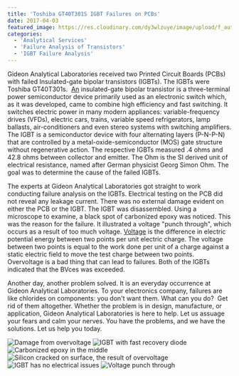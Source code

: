 ```yaml
---
title: 'Toshiba GT40T301S IGBT Failures on PCBs'
date: 2017-04-03
featured_image: https://res.cloudinary.com/dy3wlzuye/image/upload/f_auto,c_scale,w_250/v1/GideonLabs/Damage-from-overvoltage.jpg
categories:
  - 'Analytical Services'
  - 'Failure Analysis of Transistors'
  - 'IGBT Failure Analysis'
---
```


Gideon Analytical Laboratories received two Printed Circuit Boards (PCBs) with failed Insulated-gate bipolar transistors (IGBTs). The IGBTs were Toshiba GT40T301s.  [An](https://en.wikipedia.org/wiki/Insulated-gate_bipolar_transistor) insulated-gate bipolar transistor is a three-terminal power semiconductor device primarily used as an electronic switch which, as it was developed, came to combine high efficiency and fast switching. It switches electric power in many modern appliances: variable-frequency drives (VFDs), electric cars, trains, variable speed refrigerators, lamp ballasts, air-conditioners and even stereo systems with switching amplifiers. The IGBT is a semiconductor device with four alternating layers (P-N-P-N) that are controlled by a metal-oxide-semiconductor (MOS) gate structure without regenerative action. The respective IGBTs measured .4 ohms and 42.8 ohms between collector and emitter. The Ohm is the SI derived unit of electrical resistance, named after German physicist Georg Simon Ohm. The goal was to determine the cause of the failed IGBTs.

The experts at Gideon Analytical Laboratories got straight to work conducting failure analysis on the IGBTs. Electrical testing on the PCB did not reveal any leakage current. There was no external damage evident on either the PCB or the IGBT. The IGBT was disassembled. Using a microscope to examine, a black spot of carbonized epoxy was noticed. This was the reason for the failure. It illustrated a voltage "punch through", which occurs as a result of too much voltage. [Voltage](https://en.wikipedia.org/wiki/Voltage) is the difference in electric potential energy between two points per unit electric charge. The voltage between two points is equal to the work done per unit of a charge against a static electric field to move the test charge between two points. Overvoltage is a bad thing that can lead to failures. Both of the IGBTs indicated that the BVces was exceeded.

Another day, another problem solved. It is an everyday occurrence at Gideon Analytical Laboratories. To your electronics company, failures are like chlorides on components: you don't want them. What can you do?  Get rid of them altogether. Whether the problem is in design, manufacture, or application, Gideon Analytical Laboratories is here to help. Let us assuage your fears and calm your nerves. You have the problems, and we have the solutions. Let us help you today.

![Damage from overvoltage](https://res.cloudinary.com/dy3wlzuye/image/upload/f_auto,c_scale,w_300/GideonLabs/Damage-from-overvoltage.jpg 'Damage from overvoltage')
![IGBT with fast recovery diode](https://res.cloudinary.com/dy3wlzuye/image/upload/f_auto,c_scale,w_300/GideonLabs/IGBT-with-fast-recovery-diode.jpg 'IGBT with fast recovery diode')
![Carbonized epoxy in the middle](https://res.cloudinary.com/dy3wlzuye/image/upload/f_auto,c_scale,w_300/GideonLabs/Carbonized-epoxy-in-the-middle.jpg 'Carbonized epoxy in the middle')
![Silicon cracked on surface, the result of overvoltage](https://res.cloudinary.com/dy3wlzuye/image/upload/f_auto,c_scale,w_300/GideonLabs/Silicon-cracked-on-surface-the-result-of-overvoltage.jpg 'Silicon cracked on surface, the result of overvoltage')
![IGBT has no electrical issues](https://res.cloudinary.com/dy3wlzuye/image/upload/f_auto,c_scale,w_300/GideonLabs/IGBT-has-no-electrical-issues.jpg 'IGBT has no electrical issues')
![Voltage punch through](https://res.cloudinary.com/dy3wlzuye/image/upload/f_auto,c_scale,w_300/GideonLabs/Voltage-punch-through.jpg 'Voltage punch through')

